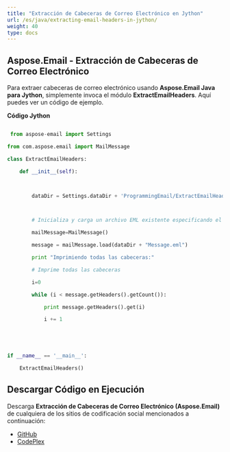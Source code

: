```yaml
---
title: "Extracción de Cabeceras de Correo Electrónico en Jython"
url: /es/java/extracting-email-headers-in-jython/
weight: 40
type: docs
---
```


## **Aspose.Email - Extracción de Cabeceras de Correo Electrónico**
Para extraer cabeceras de correo electrónico usando **Aspose.Email Java para Jython**, simplemente invoca el módulo **ExtractEmailHeaders**. Aquí puedes ver un código de ejemplo.

**Código Jython**

``` python

 from aspose-email import Settings

from com.aspose.email import MailMessage

class ExtractEmailHeaders:

    def __init__(self):



        dataDir = Settings.dataDir + 'ProgrammingEmail/ExtractEmailHeaders/'



        # Inicializa y carga un archivo EML existente especificando el MessageFormat

        mailMessage=MailMessage()

        message = mailMessage.load(dataDir + "Message.eml")

        print "Imprimiendo todas las cabeceras:"

        # Imprime todas las cabeceras

        i=0

        while (i < message.getHeaders().getCount()):

            print message.getHeaders().get(i)

            i += 1





if __name__ == '__main__':        

    ExtractEmailHeaders()

```
## **Descargar Código en Ejecución**
Descarga **Extracción de Cabeceras de Correo Electrónico (Aspose.Email)** de cualquiera de los sitios de codificación social mencionados a continuación:

- [GitHub](https://github.com/aspose-email/Aspose.Email-for-Java/releases/tag/Aspose.Email_Java_for_Jython-v1.0)
- [CodePlex](https://asposeemailjavajython.codeplex.com/releases/view/620655)
